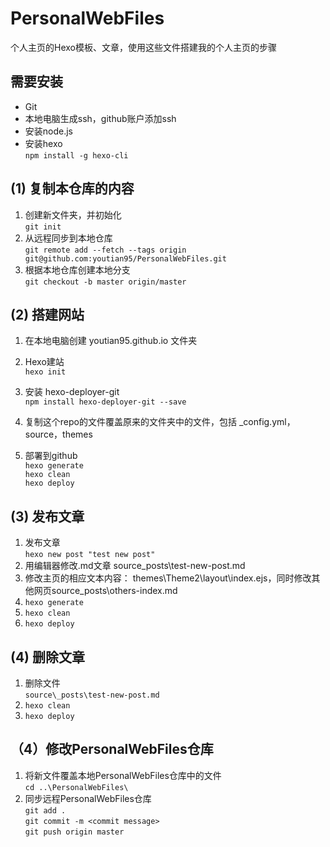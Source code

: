 # PersonalWebFiles
个人主页的Hexo模板、文章，使用这些文件搭建我的个人主页的步骤

## 需要安装
- Git
- 本地电脑生成ssh，github账户添加ssh
- 安装node.js
- 安装hexo  
`npm install -g hexo-cli`

## (1) 复制本仓库的内容
1. 创建新文件夹，并初始化  
        `git init`
1. 从远程同步到本地仓库  
        `git remote add --fetch --tags origin git@github.com:youtian95/PersonalWebFiles.git`
1. 根据本地仓库创建本地分支  
        `git checkout -b master origin/master`

## (2) 搭建网站
1. 在本地电脑创建 youtian95.github.io 文件夹
1. Hexo建站  
        `hexo init`
1. 安装 hexo-deployer-git  
        `npm install hexo-deployer-git --save`
        
1. 复制这个repo的文件覆盖原来的文件夹中的文件，包括 _config.yml，source，themes
1. 部署到github  
        `hexo generate`  
        `hexo clean`  
        `hexo deploy`  

## (3) 发布文章
1. 发布文章  
        `hexo new post "test new post"`
1. 用编辑器修改.md文章 source\_posts\test-new-post.md   
1. 修改主页的相应文本内容： themes\Theme2\layout\index.ejs，同时修改其他网页source\_posts\others-index.md  
1. `hexo generate`
1. `hexo clean`
1. `hexo deploy`

## (4) 删除文章
1. 删除文件  
        `source\_posts\test-new-post.md` 
1. `hexo clean`  
1. `hexo deploy`  

## （4）修改PersonalWebFiles仓库
1. 将新文件覆盖本地PersonalWebFiles仓库中的文件  
        `cd ..\PersonalWebFiles\`
1. 同步远程PersonalWebFiles仓库  
        `git add .`  
        `git commit -m <commit message>`  
        `git push origin master`  
